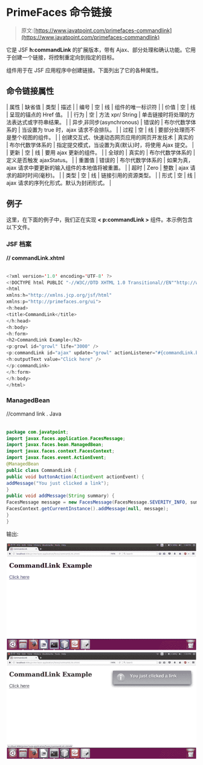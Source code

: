 # PrimeFaces 命令链接

> 原文:[https://www.javatpoint.com/primefaces-commandlink](https://www.javatpoint.com/primefaces-commandlink)

它是 JSF **h:commandLink** 的扩展版本，带有 Ajax、部分处理和确认功能。它用于创建一个链接，将控制重定向到指定的目标。

组件用于在 JSF 应用程序中创建链接。下面列出了它的各种属性。

## 命令链接属性

| 属性 | 缺省值 | 类型 | 描述 |
| 编号 | 空 | 线 | 组件的唯一标识符 |
| 价值 | 空 | 线 | 呈现的锚点的 Href 值。 |
| 行为 | 空 | 方法 xpr/ String | 单击链接时将处理的方法表达式或字符串结果。 |
| 异步ˌ非同步(asynchronous) | 错误的 | 布尔代数学体系的 | 当设置为 true 时，ajax 请求不会排队。 |
| 过程 | 空 | 线 | 要部分处理而不是整个视图的组件。 |
| 创建交互式、快速动态网页应用的网页开发技术 | 真实的 | 布尔代数学体系的 | 指定提交模式，当设置为真(默认)时，将使用 Ajax 提交。 |
| 更新 | 空 | 线 | 要用 ajax 更新的组件。 |
| 全球的 | 真实的 | 布尔代数学体系的 | 定义是否触发 ajaxStatus。 |
| 重置值 | 错误的 | 布尔代数学体系的 | 如果为真，ajax 请求中要更新的输入组件的本地值将被重置。 |
| 超时 | Zero | 整数 | ajax 请求的超时时间(毫秒)。 |
| 类型 | 空 | 线 | 链接引用的资源类型。 |
| 形式 | 空 | 线 | ajax 请求的序列化形式。默认为封闭形式。 |

## 例子

这里，在下面的例子中，我们正在实现 **< p:commandLink >** 组件。本示例包含以下文件。

### JSF 档案

**// commandLink.xhtml**

```java

<?xml version='1.0' encoding='UTF-8' ?>
<!DOCTYPE html PUBLIC "-//W3C//DTD XHTML 1.0 Transitional//EN""http://www.w3.org/TR/xhtml1/DTD/xhtml1-transitional.dtd">
<html 
xmlns:h="http://xmlns.jcp.org/jsf/html"
xmlns:p="http://primefaces.org/ui">
<h:head>
<title>CommandLink</title>
</h:head>
<h:body>
<h:form>
<h2>CommandLink Example</h2>
<p:growl id="growl" life="3000" />
<p:commandLink id="ajax" update="growl" actionListener="#{commandLink.buttonAction}">
<h:outputText value="Click here" />
</p:commandLink>
</h:form>
</h:body>
</html>

```

### ManagedBean

//command link . Java

```java

package com.javatpoint;
import javax.faces.application.FacesMessage;
import javax.faces.bean.ManagedBean;
import javax.faces.context.FacesContext;
import javax.faces.event.ActionEvent;
@ManagedBean
public class CommandLink {
public void buttonAction(ActionEvent actionEvent) {
addMessage("You just clicked a link");
}
public void addMessage(String summary) {
FacesMessage message = new FacesMessage(FacesMessage.SEVERITY_INFO, summary,  null);
FacesContext.getCurrentInstance().addMessage(null, message);
}
}

```

输出:

![PrimeFaces CommandLink 1](img/cefb06cfd3ded30a1c62cd210672f88a.png)
![PrimeFaces CommandLink 2](img/54ea39a741366fa6f451db78252857c2.png)